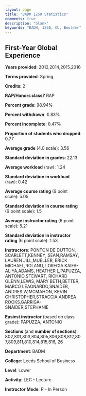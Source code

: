 ```yaml
---
layout: page
title: "BADM 1260 Statistics"
comments: true
description: "blank"
keywords: "BADM, 1260, CU, Boulder"
--- 
```

<head>
<script src="https://ajax.googleapis.com/ajax/libs/jquery/2.1.3/jquery.min.js"></script>
<script src="https://dl.dropboxusercontent.com/s/pc42nxpaw1ea4o9/highcharts.js?dl=0"></script>
<!-- <script src="../assets/js/highcharts.js"></script> -->
<style type="text/css">@font-face {
	font-family: "Bebas Neue";
	src: url(https://www.filehosting.org/file/details/544349/BebasNeue%20Regular.otf) format("opentype");
	}
	h1.Bebas { 
		font-family: "Bebas Neue", Verdana, Tahoma;
	}
</style>
</head>
<body>
	<div id="container" style="float: right; width: 45%; height: 88%; margin-left: 2.5%; margin-right: 2.5%;"></div>
	<script language="JavaScript">
		$(document).ready(function() {
		var chart = {type: 'column'};
		var title = {text: 'Grade Distribution'};
		var xAxis = {categories: ['A','B','C','D','F'],crosshair: true};
		var yAxis = {min: 0,title: {text: 'Percentage'}};
		var tooltip = {headerFormat: '<center><b><span style="font-size:20px">{point.key}</span></b></center>',
		               pointFormat: '<td style="padding:0"><b>{point.y:.1f}%</b></td>',
		               footerFormat: '</table>',shared: true,useHTML: true};
		var plotOptions = {column: {pointPadding: 0.0,borderWidth: 0}};  
		var credits = {enabled: false};var series= [{name: 'Percent',data: [63.65,33.79,2.16,0.2,0.2,]}];
		var json = {};
		json.chart = chart;
		json.title = title;
		json.tooltip = tooltip;
		json.xAxis = xAxis;
		json.yAxis = yAxis;  
		json.series = series;
		json.plotOptions = plotOptions;  
		json.credits = credits;
		$('#container').highcharts(json);
	});
	</script>
</body>
			   
## First-Year Global Experience

**Years provided**: 2013,2014,2015,2016

**Terms provided**: Spring

**Credits**: 2

**RAP/Honors class?** RAP

**Percent grade**: 98.94%

**Percent withdrawn**: 0.83%

**Percent incomplete**: 0.47%

**Proportion of students who dropped**: 0.77

**Average grade** (4.0 scale): 3.56

**Standard deviation in grades**: 22.13

**Average workload** (raw): 1.24

**Standard deviation in workload** (raw): 0.42

**Average course rating** (6 point scale): 5.05

**Standard deviation in course rating** (6 point scale): 1.5

**Average instructor rating** (6 point scale): 5.21

**Standard deviation in instructor rating** (6 point scale): 1.53

**Instructors**: PONTON DE DUTTON, SCARLETT,KENNEY, SEAN,RAMSAY, LAUREN JILL,MUELLER, ERICK MICHAEL,ROLAND, LORECIA KAIFA-ALIYA,ADAMS, HEATHER L,PAPUZZA, ANTONIO,STEWART, RICHARD GLENN,LEWIS, MARY BETH,BETTER, MARCO LEAONARDO,SNAIDER, ANDRES W,MCMAHON, KEVIN CHRISTOPHER,STRACCIA,ANDREA ROOKS,GARRIGA-SNAIDER,STEPHANIE

**Easiest instructor** (based on class grade): PAPUZZA, ANTONIO

**Sections** (and **number of sections**): 802,801,803,804,805,806,808,812,807,809,811,810,814,815,816, 26

**Department**: BADM

**College**: Leeds School of Business

**Level**: Lower

**Activity**: LEC - Lecture

**Instructor Mode**: P  - In Person